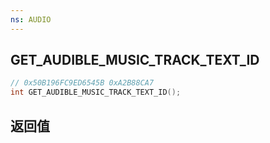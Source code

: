 ```yaml
---
ns: AUDIO
---
```

## GET_AUDIBLE_MUSIC_TRACK_TEXT_ID

```c
// 0x50B196FC9ED6545B 0xA2B88CA7
int GET_AUDIBLE_MUSIC_TRACK_TEXT_ID();
```


## 返回值
